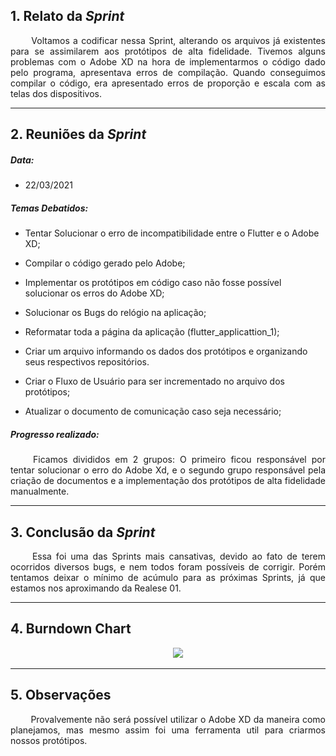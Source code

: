 ## 1. Relato da _Sprint_

<p align="justify">&emsp;&emsp; Voltamos a codificar nessa Sprint, alterando os arquivos já existentes para se assimilarem aos protótipos de alta fidelidade. Tivemos alguns problemas com o Adobe XD na hora de implementarmos o código dado pelo programa, apresentava erros de compilação. Quando conseguimos compilar o código, era apresentado erros de proporção e escala com as telas dos dispositivos.</p>


------------
## 2. Reuniões da _Sprint_ 
##### Data:
- 22/03/2021

##### _Temas Debatidos:_

-  Tentar Solucionar o erro de incompatibilidade entre o Flutter e o Adobe XD;

-  Compilar o código gerado pelo Adobe;

-  Implementar os protótipos em código caso não fosse possível solucionar os erros do Adobe XD;

-  Solucionar os Bugs do relógio na aplicação;

-  Reformatar toda a página da aplicação (flutter_applicattion_1);

-  Criar um arquivo informando os dados dos protótipos e organizando seus respectivos repositórios.

-  Criar o Fluxo de Usuário para ser incrementado no arquivo dos protótipos;

-  Atualizar o documento de comunicação caso seja necessário;


##### Progresso realizado: 

<p align="justify">&emsp;&emsp; Ficamos divididos em 2 grupos: O primeiro ficou responsável por tentar solucionar o erro do Adobe Xd, e o segundo grupo responsável pela criação de documentos e a implementação dos protótipos de alta fidelidade manualmente.</p>

------------

## 3. Conclusão da _Sprint_
<p align="justify">&emsp;&emsp; Essa foi uma das Sprints mais cansativas, devido ao fato de terem ocorridos diversos bugs, e nem todos foram possíveis de corrigir. Porém tentamos deixar o mínimo de acúmulo para as próximas Sprints, já que estamos nos aproximando da Realese 01.</p>

-----------
## 4. Burndown Chart
<p align = "center"> &emsp;&emsp; <img src="https://raw.githubusercontent.com/fga-eps-mds/MDS-2020-2-G9/356d6b5943346d0525f1d66f63806c2c7547856c/docs/Sprints/Gr%C3%A1ficos/Burn%20Down%20(2).jpeg">
</p>

-----------
## 5. Observações

<p align="justify">&emsp;&emsp; Provalvemente não será possível utilizar o Adobe XD da maneira como planejamos, mas mesmo assim foi uma ferramenta util para criarmos nossos protótipos.</p>